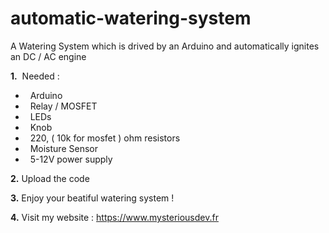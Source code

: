# automatic-watering-system
A Watering System which is drived by an Arduino and automatically ignites an DC / AC engine

<b>1.</b> 
&nbsp;Needed :
<ul>
 <li>&nbsp;&nbsp;Arduino </li>
 <li>&nbsp;&nbsp;Relay / MOSFET </li>
 <li>&nbsp;&nbsp;LEDs </li>
 <li>&nbsp;&nbsp;Knob </li>
 <li>&nbsp;&nbsp;220, ( 10k for mosfet ) ohm resistors </li>
 <li>&nbsp;&nbsp;Moisture Sensor </li>
 <li>&nbsp;&nbsp;5-12V power supply </li>
 </ul>
 
 
 <b>2.</b>
 Upload the code
 
 <b>3.</b>
 Enjoy your beatiful watering system !
 
 <b>4.</b>
 Visit my website : https://www.mysteriousdev.fr
